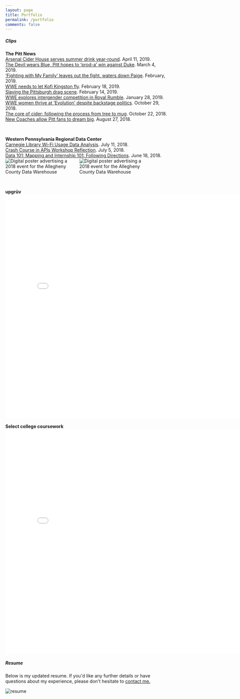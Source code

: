 ```yaml
---
layout: page
title: Portfolio
permalink: /portfolio
comments: false
---
```


<div class="row justify-content-between">
<div class="col-md-8 pr-5">

<h5>Clips</h5>

<p>
  <strong>The Pitt News</strong><br>
  <a href="https://pittnews.com/article/147154/news/arsenal-cider-house-serves-summer-drink-year-round/" target="_blank">Arsenal Cider House serves summer drink year-round</a>. April 11, 2019.<br>
  <a href="https://pittnews.com/article/145437/sports/the-devil-wears-blue-pitt-hopes-to-prod-a-win-against-duke/" target="_blank">The Devil wears Blue, Pitt hopes to ‘prod-a’ win against Duke</a>. March 4, 2019.<br>
  <a href="https://pittnews.com/article/145188/arts-and-entertainment/fighting-with-my-family-leaves-out-the-fight-waters-down-paige/" target="_blank">‘Fighting with My Family’ leaves out the fight, waters down Paige</a>. February, 2019.<br>
  <a href="https://pittnews.com/article/144423/sports/wwe-needs-to-let-kofi-kingston-fly/" target="_blank">WWE needs to let Kofi Kingston fly</a>. February 18, 2019.<br>
  <a href="https://pittnews.com/article/144283/arts-and-entertainment/slaying-the-pittsburgh-drag-scene/" target="_blank">Slaying the Pittsburgh drag scene</a>. February 14, 2019.<br>
  <a href="https://pittnews.com/article/139822/sports/wwe-explores-intergender-competition-in-royal-rumble/?return" target="_blank">WWE explores intergender competition in Royal Rumble</a>. January 28, 2019.<br>
  <a href="https://pittnews.com/article/137139/sports/column-wwe-women-thrive-at-evolution-despite-backstage-politics/" target="_blank">WWE women thrive at ‘Evolution’ despite backstage politics</a>. October 29, 2018.<br>
  <a href="https://pittnews.com/article/136649/news/the-core-of-cider-following-the-process-from-tree-to-mug/" target="_blank">The core of cider: following the process from tree to mug</a>. October 22, 2018.<br>
  <a href="https://pittnews.com/article/134270/sports/new-coaches-allow-pitt-fans-to-dream-big/" target="_blank">New Coaches allow Pitt fans to dream big</a>. August 27, 2018.
  </p>
  <br>
  <p>
  <strong>Western Pennsylvania Regional Data Center</strong><br>
  <a href="http://www.wprdc.org/news/carnegie-library-wi-fi-usage-data-analysis/" target="_blank">Carnegie Library Wi-Fi Usage Data Analysis</a>. July 11, 2018.<br>
  <a href="http://www.wprdc.org/news/crash-course-in-apis-workshop-reflection/" target="_blank">Crash Course in APIs Workshop Reflection</a>. July 5, 2018.<br>
  <a href="http://www.wprdc.org/news/data-101-mapping/" target="_blank">Data 101: Mapping and Internship 101: Following Directions</a>. June 18, 2018.<br>
  <img class="shadow-lg" src="{{site.baseurl}}/assets/images/dw1.png" style="max-width:45%; border-radius:5%;" alt="Digital poster advertising a 2018 event for the Allegheny County Data Warehouse" />
  <img class="shadow-lg" src="{{site.baseurl}}/assets/images/dw2.png" style="max-width:45%; border-radius:5%" alt="Digital poster advertising a 2018 event for the Allegheny County Data Warehouse"/>
  </p>
  <br>  
  <p>
  <strong>upgrūv</strong><br>
  <iframe width="800" height="700" frameborder="0" scrolling="no" src="//plotly.com/~alexamarzina/7.embed?link=false&modebar=false&logo=false"></iframe>
  </p>
  
  <p>
  <strong>Select college coursework</strong><br>
  <iframe width="800" height="700" frameborder="0" scrolling="no" src="//plotly.com/~alexamarzina/3.embed?link=false&modebar=false&logo=false"></iframe>
  </p>

</div>

<div class="col-md-4">
<div class="sticky-top sticky-top-80">
<h5>Resume</h5>
  
<p>Below is my updated resume. If you'd like any further details or have questions about my experience, please don't hesitate to <a href="{{site.baseurl}}/about" target="_blank">contact me.</a></p>

<p class="mb-5"><img class="shadow-lg" src="{{site.baseurl}}/assets/images/resume.jpg" alt="resume" style="border-radius:5%"/></p>


</div>
</div>
</div>
